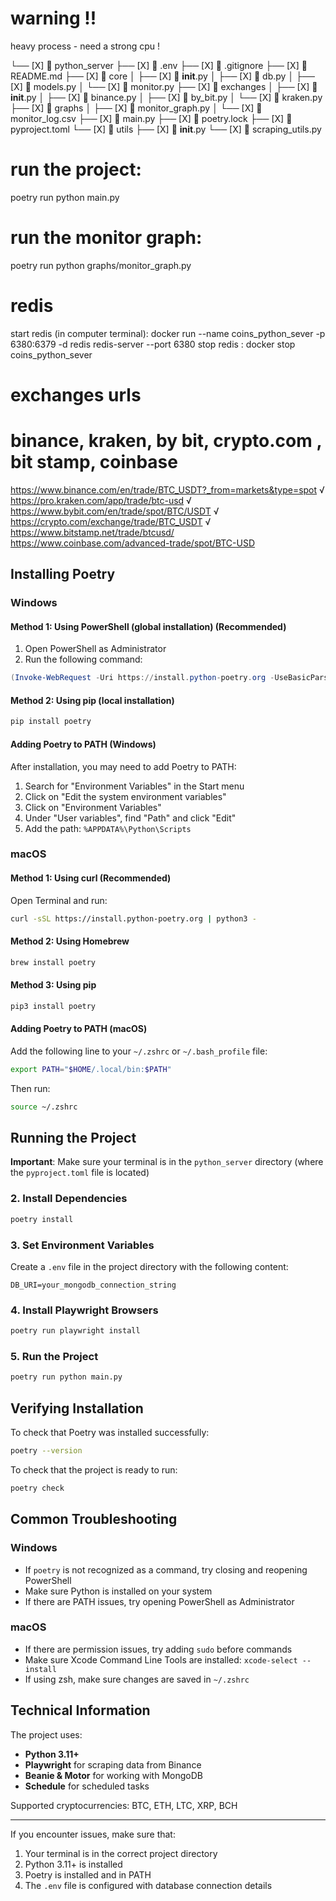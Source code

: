 # warning !!

heavy process - need a strong cpu !

<!-- structure -->

└── [X] 📁 python_server
├── [X] 📄 .env
├── [X] 📄 .gitignore
├── [X] 📄 README.md
├── [X] 📁 core
│ ├── [X] 📄 **init**.py
│ ├── [X] 📄 db.py
│ ├── [X] 📄 models.py
│ └── [X] 📄 monitor.py
├── [X] 📁 exchanges
│ ├── [X] 📄 **init**.py
│ ├── [X] 📄 binance.py
│ ├── [X] 📄 by_bit.py
│ └── [X] 📄 kraken.py
├── [X] 📁 graphs
│ ├── [X] 📄 monitor_graph.py
│ └── [X] 📄 monitor_log.csv
├── [X] 📄 main.py
├── [X] 📄 poetry.lock
├── [X] 📄 pyproject.toml
└── [X] 📁 utils
├── [X] 📄 **init**.py
└── [X] 📄 scraping_utils.py

# run the project:

poetry run python main.py

# run the monitor graph:

poetry run python graphs/monitor_graph.py

# redis

start redis (in computer terminal): docker run --name coins_python_sever -p 6380:6379 -d redis redis-server --port 6380
stop redis : docker stop coins_python_sever

# exchanges urls

# binance, kraken, by bit, crypto.com , bit stamp, coinbase

https://www.binance.com/en/trade/BTC_USDT?_from=markets&type=spot √
https://pro.kraken.com/app/trade/btc-usd √
https://www.bybit.com/en/trade/spot/BTC/USDT √
https://crypto.com/exchange/trade/BTC_USDT √
https://www.bitstamp.net/trade/btcusd/
https://www.coinbase.com/advanced-trade/spot/BTC-USD

<!-- installation -->

## Installing Poetry

### Windows

#### Method 1: Using PowerShell (global installation) (Recommended)

1. Open PowerShell as Administrator
2. Run the following command:

```powershell
(Invoke-WebRequest -Uri https://install.python-poetry.org -UseBasicParsing).Content | py -
```

#### Method 2: Using pip (local installation)

```powershell
pip install poetry
```

#### Adding Poetry to PATH (Windows)

After installation, you may need to add Poetry to PATH:

1. Search for "Environment Variables" in the Start menu
2. Click on "Edit the system environment variables"
3. Click on "Environment Variables"
4. Under "User variables", find "Path" and click "Edit"
5. Add the path: `%APPDATA%\Python\Scripts`

### macOS

#### Method 1: Using curl (Recommended)

Open Terminal and run:

```bash
curl -sSL https://install.python-poetry.org | python3 -
```

#### Method 2: Using Homebrew

```bash
brew install poetry
```

#### Method 3: Using pip

```bash
pip3 install poetry
```

#### Adding Poetry to PATH (macOS)

Add the following line to your `~/.zshrc` or `~/.bash_profile` file:

```bash
export PATH="$HOME/.local/bin:$PATH"
```

Then run:

```bash
source ~/.zshrc
```

## Running the Project

**Important**: Make sure your terminal is in the `python_server` directory (where the `pyproject.toml` file is located)

### 2. Install Dependencies

```bash
poetry install
```

### 3. Set Environment Variables

Create a `.env` file in the project directory with the following content:

```
DB_URI=your_mongodb_connection_string
```

### 4. Install Playwright Browsers

```bash
poetry run playwright install
```

### 5. Run the Project

```bash
poetry run python main.py
```

## Verifying Installation

To check that Poetry was installed successfully:

```bash
poetry --version
```

To check that the project is ready to run:

```bash
poetry check
```

## Common Troubleshooting

### Windows

- If `poetry` is not recognized as a command, try closing and reopening PowerShell
- Make sure Python is installed on your system
- If there are PATH issues, try opening PowerShell as Administrator

### macOS

- If there are permission issues, try adding `sudo` before commands
- Make sure Xcode Command Line Tools are installed: `xcode-select --install`
- If using zsh, make sure changes are saved in `~/.zshrc`

## Technical Information

The project uses:

- **Python 3.11+**
- **Playwright** for scraping data from Binance
- **Beanie & Motor** for working with MongoDB
- **Schedule** for scheduled tasks

Supported cryptocurrencies: BTC, ETH, LTC, XRP, BCH

---

If you encounter issues, make sure that:

1. Your terminal is in the correct project directory
2. Python 3.11+ is installed
3. Poetry is installed and in PATH
4. The `.env` file is configured with database connection details
